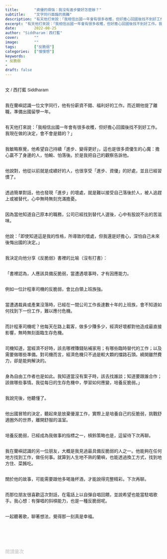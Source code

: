 ```yaml
---
title:       "資優的煩惱：我沒有進步變好怎麼辦？"
subtitle:    "文字同行面臨的兩難"
description: "有天他打來說：「我相信出國一年會有很多收穫，但好擔心回國後找不到好工作。我現在做的決定，會不會是錯的？」"
excerpt: "有天他打來說：「我相信出國一年會有很多收穫，但好擔心回國後找不到好工作。我現在做的決定，會不會是錯的？」"
date:        2022-08-25
author: "Siddharam｜西打藍"
cover:       ""
image:       ""
tags:        ["反脆弱"]
categories:  ["慢慢想"]
keywords:
- 反脆弱
- 
draft: false
---
```


<article style="font-family: 'Noto Sans TC', '微軟正黑體', sans-serif; font-weight: 300;">

<br>文 / 西打藍 Siddharam<br><br>

我在蘭嶼認識一位文字同行，他有份薪資不錯、福利好的工作。而近期他提了離職，準備出國留學一年。<br><br>

有天他打來說：「我相信出國一年會有很多收穫，但好擔心回國後找不到好工作。我現在做的決定，會不會是錯的？」<br><br>

我敏略察覺，他希望自己持續「進步、變得更好」，這也是很多資優生的心魔：擔心贏不了身邊的人，怕輸、怕落後。於是我把自己的觀察告訴他。<br><br>

他說對，他從以前就是成績好的人，也很享受「進步、資優」的好處，並且已經習慣了。<br><br>

透過簡單對話，他也發現「進步」的壞處，就是難以接受自己落後於人，被人追趕上或被替代，心中無時無刻充滿擔憂。<br><br>

因為當他知道自己原本的職務，公司已經找到替代人選後，心中有股說不出的苦滋味。<br><br>

他說：「即使知道這是我的性格，所導致的壞處，但我還是好擔心，深怕自己未來後悔出國的決定。」<br><br>

我決定向他分享《反脆弱》書裡的比喻（沒有打書）：<br><br>

「書裡認為，人應該具備反脆弱，當遭遇壞事時，才有因應能力。<br><br>

例如一位計程車司機的反脆弱，會比白領上班族強。<br><br>

當遭遇裁員或產業沒落時，已經在一間公司工作長達數十年的上班族，會不知道如何找到下一份工作，難以應付危機。<br><br>

而計程車司機呢？他每天在路上載客，做多少賺多少，經濟好壞都對他造成最直接影響，無時無刻面臨生存危機。<br><br>

司機知道，當經濟不好時，該去哪裡賺錢貼補家用；有哪些臨時替代的工作；以及需要做哪些準備。對司機而言，經濟危機只不過是較大顆的擋路石頭。繞開雖然費力，卻是能夠解決的。<br><br>

身為自由工作者也是如此。我知道當沒有案子時，該去找誰談；知道要跟誰合作；該做哪些事情。我從每日的生存危機中，學習如何應變，培養反脆弱。」<br><br>

我說完後，他聽懂了。<br><br>

他出國冒險的決定，聽起來是放棄優渥工作，實際上是培養自己的反脆弱，挑戰舒適圈外的世界，離開舒服的溫室。<br><br>

培養反脆弱，已經成為我做事的指標之一，槓鈴策略也是，這留待下次再聊。<br><br>

我在蘭嶼認識的另一位朋友，大概是我見過最具備反脆弱的人之一。他能夠在任何地方找到工作，做任何事。就算到人生地不熟的蘭嶼，也能透過換工方式，找到地方住、菜餚吃。<br><br>

關於他的故事，可能需要跟他多喝幾杯酒，才能說得完整精彩。下次再聊。<br><br>

而那位朋友很喜歡這次對話，在電話上以自彈自唱回饋，並說希望也能當駐唱歌手。我心想：有彈唱的斜槓能力，也是一種反脆弱呢。<br><br>

一起聽著歌，聊著想法，覺得那一刻真是幸福。<br><br>

<br><br><br>

</article>

<div style="color: #bfbfbf; font-size: 15px;" id="busuanzi_container_page_pv">
  閱讀量<span id="busuanzi_value_page_pv"></span>次
</div>

<script src="../../js/post.js"></script>




